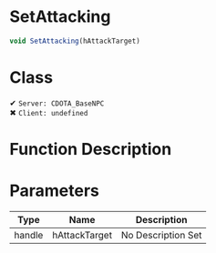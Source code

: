 # SetAttacking
```js
void SetAttacking(hAttackTarget)
```
# Class
✔ `Server: CDOTA_BaseNPC`  
✖ `Client: undefined`  

# Function Description

# Parameters
Type|Name|Description
--|--|--
handle|hAttackTarget|No Description Set
